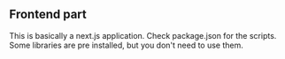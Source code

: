 ## Frontend part

This is basically a next.js application. Check package.json for the scripts. Some libraries are pre installed, but you don't need to use them.
